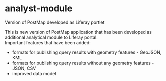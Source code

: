 # analyst-module
Version of PostMap developed as Liferay portlet

This is new version of PostMap application that has been developed as additional analytical module to Liferay portal.  
Important features that have been added:
+ formats for publishing query results with geometry features - GeoJSON, KML
+ formats for publishing query results without any geometry features - JSON, CSV
+ improved data model
